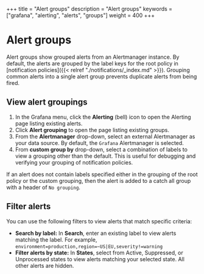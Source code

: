 +++
title = "Alert groups"
description = "Alert groups"
keywords = ["grafana", "alerting", "alerts", "groups"]
weight = 400
+++

# Alert groups

Alert groups show grouped alerts from an Alertmanager instance. By default, the alerts are grouped by the label keys for the root policy in [notification policies]({{< relref "./notifications/_index.md" >}}). Grouping common alerts into a single alert group prevents duplicate alerts from being fired.

## View alert groupings

1. In the Grafana menu, click the **Alerting** (bell) icon to open the Alerting page listing existing alerts.
1. Click **Alert grouping** to open the page listing existing groups.
1. From the **Alertmanager** drop-down, select an external Alertmanager as your data source. By default, the `Grafana` Alertmanager is selected.
1. From **custom group by** drop-down, select a combination of labels to view a grouping other than the default. This is useful for debugging and verifying your grouping of notification policies.

If an alert does not contain labels specified either in the grouping of the root policy or the custom grouping, then the alert is added to a catch all group with a header of `No grouping`.

## Filter alerts

You can use the following filters to view alerts that match specific criteria:

- **Search by label:** In **Search**, enter an existing label to view alerts matching the label. For example, `environment=production,region=~US|EU,severity!=warning`
- **Filter alerts by state:** In **States**, select from Active, Suppressed, or Unprocessed states to view alerts matching your selected state. All other alerts are hidden.
